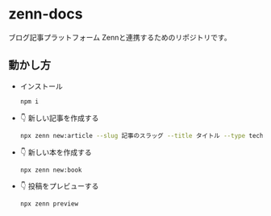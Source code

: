 # zenn-docs
ブログ記事プラットフォーム Zennと連携するためのリポジトリです。

## 動かし方

- インストール

  ```bash
  npm i
  ```

- 👇  新しい記事を作成する

  ```bash
  npx zenn new:article --slug 記事のスラッグ --title タイトル --type tech --emoji 🛠
  ```

- 👇  新しい本を作成する

  ```bash
  npx zenn new:book
  ```

- 👇  投稿をプレビューする

  ```bash
  npx zenn preview
  ```
